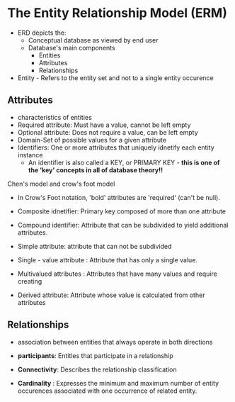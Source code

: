 # The Entity Relationship Model (ERM)

- ERD depicts the:
  - Conceptual database as viewed by end user
  - Database's main components
    - Entities
    - Attributes
    - Relationships
- Entity - Refers to the entity set and not to a single entity occurence



## Attributes

- characteristics of entities 
- Required attribute: Must have a value, cannot be left empty
- Optional attribute: Does not require a value, can be left empty
- Domain-Set of possible values for a given attribute
- Identifiers: One or more attributes that uniquely idnetify each entity instance
  - An identifier is also called a KEY, or PRIMARY KEY - **this is one of the 'key' concepts in all of database theory!!**



Chen's model and crow's foot model

- In Crow's Foot notation, 'bold' attributes are 'required' (can't be null).



- Composite idnetifier: Primary key composed of more than one attribute

- Compound identifier: Attribute that can be subdivided to yield additional attributes.

- Simple attribute: attribute that can not be subdivided
- Single - value attribute : Attribute that has only a single value.
- Multivalued attributes : Attributes that have many values and require creating
- Derived attribute: Attribute whose value is calculated from other attributes



## Relationships

- association between entities that always operate in both directions

- **participants**: Entitles that participate in a relationship

- **Connectivity**: Describes the relationship classification

- **Cardinality** : Expresses the minimum and maximum number of entity occurences associated with one occurrence of related entity.





